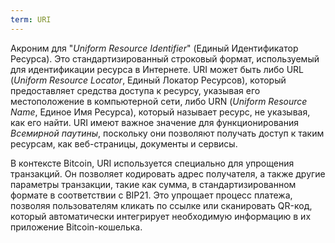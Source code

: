 ```yaml
---
term: URI
---
```


Акроним для "*Uniform Resource Identifier*" (Единый Идентификатор Ресурса). Это стандартизированный строковый формат, используемый для идентификации ресурса в Интернете. URI может быть либо URL (*Uniform Resource Locator*, Единый Локатор Ресурсов), который предоставляет средства доступа к ресурсу, указывая его местоположение в компьютерной сети, либо URN (*Uniform Resource Name*, Единое Имя Ресурса), который называет ресурс, не указывая, как его найти. URI имеют важное значение для функционирования *Всемирной паутины*, поскольку они позволяют получать доступ к таким ресурсам, как веб-страницы, документы и сервисы.

В контексте Bitcoin, URI используется специально для упрощения транзакций. Он позволяет кодировать адрес получателя, а также другие параметры транзакции, такие как сумма, в стандартизированном формате в соответствии с BIP21. Это упрощает процесс платежа, позволяя пользователям кликать по ссылке или сканировать QR-код, который автоматически интегрирует необходимую информацию в их приложение Bitcoin-кошелька.
